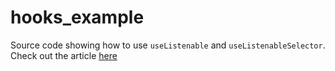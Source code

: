 # hooks_example

Source code showing how to use  `useListenable` and `useListenableSelector`. Check out the article [here](https://dev.to/lordchris/understanding-flutter-hooks-uselistenable-and-uselistenableselector-546c) 